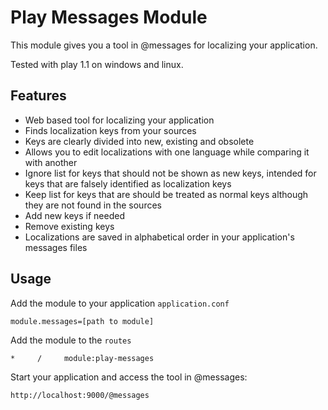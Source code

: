 Play Messages Module
====================

This module gives you a tool in @messages for localizing your application.

Tested with play 1.1 on windows and linux.

## Features
- Web based tool for localizing your application
- Finds localization keys from your sources
- Keys are clearly divided into new, existing and obsolete
- Allows you to edit localizations with one language while comparing it with another
- Ignore list for keys that should not be shown as new keys, intended for keys that are falsely identified as localization keys
- Keep list for keys that are should be treated as normal keys although they are not found in the sources
- Add new keys if needed
- Remove existing keys
- Localizations are saved in alphabetical order in your application's messages files

## Usage

Add the module to your application `application.conf`

    module.messages=[path to module]

Add the module to the `routes`

    *     /     module:play-messages

Start your application and access the tool in @messages:

    http://localhost:9000/@messages



